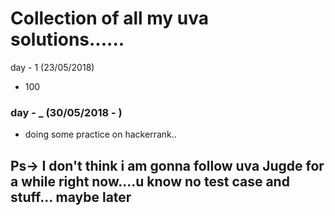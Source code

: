 # Collection of all my uva solutions......

 day - 1 (23/05/2018)
 * 100

 ### day - _ (30/05/2018 - )
* doing some practice on hackerrank..

## Ps-> I don't think i am gonna follow uva Jugde for a while right now....u know no test case and stuff... maybe later

